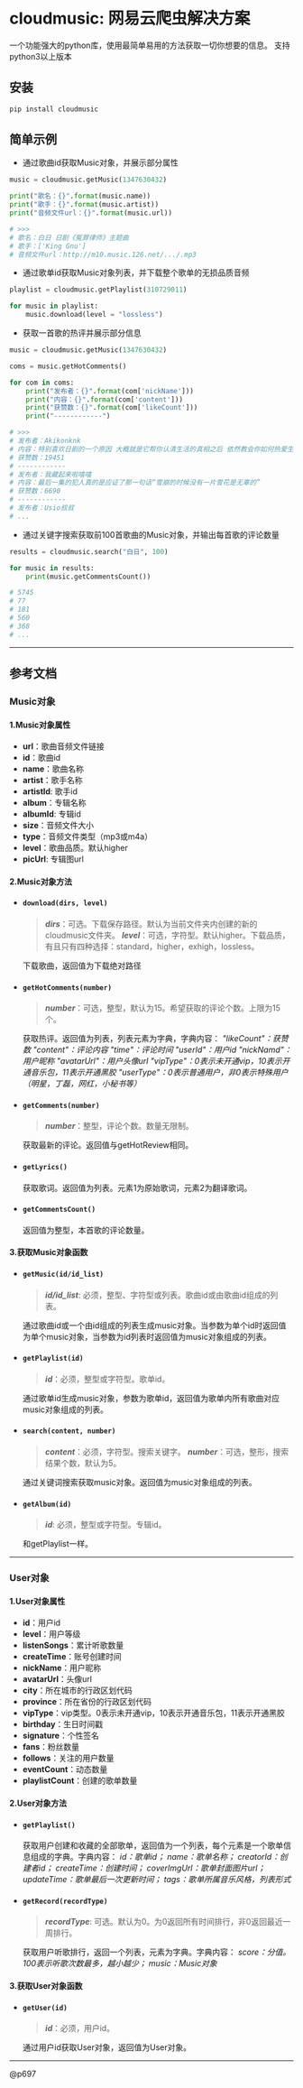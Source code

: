 cloudmusic: 网易云爬虫解决方案
=======================

一个功能强大的python库，使用最简单易用的方法获取一切你想要的信息。
支持python3以上版本

安装
-----
```bash
pip install cloudmusic
```

简单示例
-----
- 通过歌曲id获取Music对象，并展示部分属性
```python
music = cloudmusic.getMusic(1347630432)

print("歌名：{}".format(music.name))
print("歌手：{}".format(music.artist))
print("音频文件url：{}".format(music.url))

# >>>
# 歌名：白日 日剧《冤罪律师》主题曲
# 歌手：['King Gnu']
# 音频文件url：http://m10.music.126.net/.../.mp3

```

- 通过歌单id获取Music对象列表，并下载整个歌单的无损品质音频
```python
playlist = cloudmusic.getPlaylist(310729011)

for music in playlist:
    music.download(level = "lossless")

```

- 获取一首歌的热评并展示部分信息
```python
music = cloudmusic.getMusic(1347630432)

coms = music.getHotComments()

for com in coms:
    print("发布者：{}".format(com['nickName']))
    print("内容：{}".format(com['content']))
    print("获赞数：{}".format(com['likeCount']))
    print("------------")

# >>>
# 发布者：Akikonknk
# 内容：特别喜欢日剧的一个原因 大概就是它帮你认清生活的真相之后 依然教会你如何热爱生活
# 获赞数：19451
# ------------
# 发布者：我藏起来啦嘻嘻
# 内容：最后一集的犯人真的是应证了那一句话“雪崩的时候没有一片雪花是无辜的”
# 获赞数：6690
# ------------
# 发布者：Usio叔叔
# ...

```

- 通过关键字搜索获取前100首歌曲的Music对象，并输出每首歌的评论数量
```python
results = cloudmusic.search("白日", 100)

for music in results:
    print(music.getCommentsCount())

# 5745
# 77
# 181
# 560
# 368
# ...

```
----

参考文档
-----
### Music对象
#### 1.Music对象属性
- **url**：歌曲音频文件链接
- **id**：歌曲id
- **name**：歌曲名称
- **artist**：歌手名称
- **artistId**: 歌手id
- **album**：专辑名称
- **albumId**: 专辑id
- **size**：音频文件大小
- **type**：音频文件类型（mp3或m4a）
- **level**：歌曲品质。默认higher
- **picUrl**: 专辑图url

#### 2.Music对象方法
- #### `download(dirs, level)` 
   >***dirs***：可选。下载保存路径。默认为当前文件夹内创建的新的cloudmusic文件夹。 
  ***level***：可选，字符型。默认higher。下载品质，有且只有四种选择：standard，higher，exhigh，lossless。

   下载歌曲，返回值为下载绝对路径


- #### `getHotComments(number)` 
  >***number***：可选，整型，默认为15。希望获取的评论个数。上限为15个。

  获取热评。返回值为列表，列表元素为字典，字典内容： 
  *"likeCount"：获赞数* 
  *"content"：评论内容* 
  *"time"：评论时间* 
  *"userId"：用户id* 
  *"nickNamd"：用户昵称* 
  *"avatarUrl"：用户头像url* 
  *"vipType"：0表示未开通vip，10表示开通音乐包，11表示开通黑胶* 
  *"userType"：0表示普通用户，非0表示特殊用户（明星，丁磊，网红，小秘书等）*


- #### `getComments(number)`
  >***number***：整型，评论个数。数量无限制。

  获取最新的评论。返回值与getHotReview相同。


- #### `getLyrics()`
  获取歌词。返回值为列表。元素1为原始歌词，元素2为翻译歌词。


- #### `getCommentsCount()`
  返回值为整型，本首歌的评论数量。

#### 3.获取Music对象函数

- #### `getMusic(id/id_list)`
  >***id/id_list***: 必须，整型、字符型或列表。歌曲id或由歌曲id组成的列表。

  通过歌曲id或一个由id组成的列表生成music对象。当参数为单个id时返回值为单个music对象，当参数为id列表时返回值为music对象组成的列表。

- #### `getPlaylist(id)`
  >***id***：必须，整型或字符型。歌单id。
  
  通过歌单id生成music对象，参数为歌单id，返回值为歌单内所有歌曲对应music对象组成的列表。

- #### `search(content, number)`
  >***content***：必须，字符型。搜索关键字。 
  ***number***：可选，整形，搜索结果个数，默认为5。

  通过关键词搜索获取music对象。返回值为music对象组成的列表。

- #### `getAlbum(id)` 
  >***id***: 必须，整型或字符型。专辑id。

  和getPlaylist一样。

---

### User对象
#### 1.User对象属性
- **id**：用户id
- **level**：用户等级
- **listenSongs**：累计听歌数量
- **createTime**：账号创建时间
- **nickName**：用户昵称
- **avatarUrl**：头像url
- **city**：所在城市的行政区划代码
- **province**：所在省份的行政区划代码
- **vipType**：vip类型。0表示未开通vip，10表示开通音乐包，11表示开通黑胶
- **birthday**：生日时间戳
- **signature**：个性签名
- **fans**：粉丝数量
- **follows**：关注的用户数量
- **eventCount**：动态数量
- **playlistCount**：创建的歌单数量

#### 2.User对象方法

- #### `getPlaylist()`
  获取用户创建和收藏的全部歌单，返回值为一个列表，每个元素是一个歌单信息组成的字典。字典内容： 
  *id：歌单id；* 
  *name：歌单名称；* 
  *creatorId：创建者id；* 
  *createTime：创建时间；* 
  *coverImgUrl：歌单封面图片url；* 
  *updateTime：歌单最后一次更新时间；* 
  *tags：歌单所属音乐风格，列表形式*

- #### `getRecord(recordType)`
  >***recordType***: 可选。默认为0。为0返回所有时间排行，非0返回最近一周排行。

  获取用户听歌排行，返回一个列表，元素为字典。字典内容： 
  *score：分值。100表示听歌次数最多，越小越少；* 
  *music：Music对象*

#### 3.获取User对象函数

- #### `getUser(id)`
  >***id***：必须，用户id。

  通过用户id获取User对象，返回值为User对象。

---
@p697





















